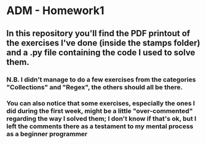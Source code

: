 # ADM - Homework1

## In this repository you'll find the PDF printout of the exercises I've done (inside the stamps folder) and a .py file containing the code I used to solve them. 
### N.B. I didn't manage to do a few exercises from the categories "Collections" and "Regex", the others should all be there. 
### You can also notice that some exercises, especially the ones I did during the first week, might be a little "over-commented" regarding the way I solved them; I don't know if that's ok, but I left the comments there as a testament to my mental process as a beginner programmer 

